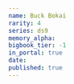 ```yaml
---
name: Buck Bokai
rarity: 4
series: ds9
memory_alpha:
bigbook_tier: -1
in_portal: true
date:
published: true
---
```



